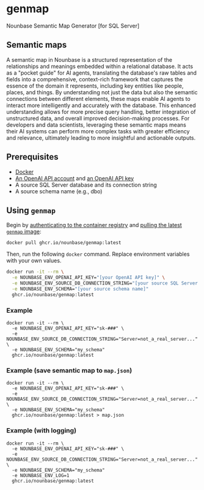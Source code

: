 # genmap
Nounbase Semantic Map Generator [for SQL Server]

## Semantic maps

A semantic map in Nounbase is a structured representation of the relationships and meanings embedded within a relational database. It acts as a "pocket guide" for AI agents, translating the database's raw tables and fields into a comprehensive, context-rich framework that captures the essence of the domain it represents, including key entities like people, places, and things. By understanding not just the data but also the semantic connections between different elements, these maps enable AI agents to interact more intelligently and accurately with the database. This enhanced understanding allows for more precise query handling, better integration of unstructured data, and overall improved decision-making processes. For developers and data scientists, leveraging these semantic maps means their AI systems can perform more complex tasks with greater efficiency and relevance, ultimately leading to more insightful and actionable outputs.

## Prerequisites

- [Docker](https://docs.docker.com/engine/install/)
- [An OpenAI API account](https://platform.openai.com/signup) and [an OpenAI API key](https://platform.openai.com/account/api-keys)
- A source SQL Server database and its connection string
- A source schema name (e.g., dbo)

## Using `genmap`

Begin by [authenticating to the container registry](https://docs.github.com/en/packages/working-with-a-github-packages-registry/working-with-the-container-registry#authenticating-in-a-github-actions-workflow) and [pulling the latest `genmap` image](https://docs.github.com/en/packages/working-with-a-github-packages-registry/working-with-the-container-registry#pulling-container-images):

```shell
docker pull ghcr.io/nounbase/genmap:latest
```

Then, run the following `docker` command. Replace environment variables with your own values.

```sh
docker run -it --rm \
  -e NOUNBASE_ENV_OPENAI_API_KEY="[your OpenAI API key]" \
  -e NOUNBASE_ENV_SOURCE_DB_CONNECTION_STRING="[your source SQL Server database's connection string]" \
  -e NOUNBASE_ENV_SCHEMA="[your source schema name]"
  ghcr.io/nounbase/genmap:latest
```

### Example

```shell
docker run -it --rm \
  -e NOUNBASE_ENV_OPENAI_API_KEY="sk-###" \
  -e NOUNBASE_ENV_SOURCE_DB_CONNECTION_STRING="Server=not_a_real_server..." \
  -e NOUNBASE_ENV_SCHEMA="my_schema"
  ghcr.io/nounbase/genmap:latest
```

### Example (save semantic map to `map.json`)

```shell
docker run -it --rm \
  -e NOUNBASE_ENV_OPENAI_API_KEY="sk-###" \
  -e NOUNBASE_ENV_SOURCE_DB_CONNECTION_STRING="Server=not_a_real_server..." \
  -e NOUNBASE_ENV_SCHEMA="my_schema"
  ghcr.io/nounbase/genmap:latest > map.json
```

### Example (with logging)

```shell
docker run -it --rm \
  -e NOUNBASE_ENV_OPENAI_API_KEY="sk-###" \
  -e NOUNBASE_ENV_SOURCE_DB_CONNECTION_STRING="Server=not_a_real_server..." \
  -e NOUNBASE_ENV_SCHEMA="my_schema"
  -e NOUNBASE_ENV_LOG=1
  ghcr.io/nounbase/genmap:latest
```
